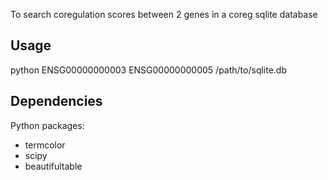 
To search coregulation scores between 2 genes in a coreg sqlite database

Usage
-----
python ENSG00000000003 ENSG00000000005 /path/to/sqlite.db

Dependencies
------
Python packages:

* termcolor
* scipy
* beautifultable
